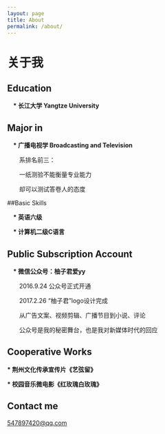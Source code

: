 ```yaml
---
layout: page
title: About
permalink: /about/
---
```

                     

<h1>关于我</h1>

## Education

　<b>* 长江大学 Yangtze University</b>

## Major in

　<b>* 广播电视学 Broadcasting and Television</b>

　　系排名前三：

　　一纸测验不能衡量专业能力

　　却可以测试答卷人的态度

##Basic Skills

　<b>*  英语六级</b>

　<b>* 计算机二级C语言 </b>
    

## Public Subscription Account

　<b>* 微信公众号：柚子君爱yy</b>
 
　　2016.9.24 公众号正式开通
    

　　2017.2.26 “柚子君”logo设计完成

　　从广告文案、视频剪辑、广播节目到小说、评论

　　公众号是我的秘密舞台，也是我对新媒体时代的回应
## Cooperative Works


<b>* 荆州文化传承宣传片《艺弦留》</b>


<b>* 校园音乐微电影《红玫瑰白玫瑰》</b>




## Contact me

[547897420@qq.com](mailto:547897420@qq.com)
